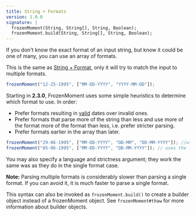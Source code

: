 ```yaml
---
title: String + Formats
version: 1.0.0
signature: |
  frozenMoment(String, String[], String, Boolean);
  frozenMoment.build(String, String[], String, Boolean);
---
```



If you don't know the exact format of an input string, but know it could be one of many, you can use an array of formats.

This is the same as [String + Format](#/parsing/string-format/), only it will try to match the input to multiple formats.

```javascript
frozenMoment("12-25-1995", ["MM-DD-YYYY", "YYYY-MM-DD"]);
```

Starting in **2.3.0**, FrozenMoment uses some simple heuristics to determine which format to use. In order:

 * Prefer formats resulting in [valid](#/parsing/is-valid/) dates over invalid ones.
 * Prefer formats that parse more of the string than less and use more of the format more of the format than less, i.e. prefer stricter parsing.
 * Prefer formats earlier in the array than later.

```javascript
frozenMoment("29-06-1995", ["MM-DD-YYYY", "DD-MM", "DD-MM-YYYY"]); //uses the last format
frozenMoment("05-06-1995", ["MM-DD-YYYY", "DD-MM-YYYY"]); // uses the first format
```

You may also specify a language and strictness argument; they work the same was as they do in the single format case.

**Note:** Parsing multiple formats is considerably slower than parsing a single format. If you can avoid it, it is much faster to parse a single format.

This syntax can also be invoked as `frozenMoment.build()` to create a builder object instead of a frozenMoment object.  See `frozenMoment#thaw` for more information about builder objects.
